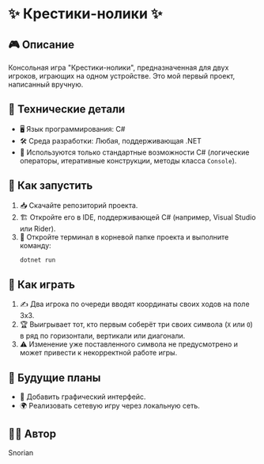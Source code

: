 # ✨ Крестики-нолики ✨

## 🎮 Описание
Консольная игра "Крестики-нолики", предназначенная для двух игроков, играющих на одном устройстве. Это мой первый проект, написанный вручную.

## 🔧 Технические детали
- 🖥️ Язык программирования: C#
- 🛠️ Среда разработки: Любая, поддерживающая .NET
- 📌 Используются только стандартные возможности C# (логические операторы, итеративные конструкции, методы класса `Console`).

## 🚀 Как запустить
1. 📥 Скачайте репозиторий проекта.
2. 🏗️ Откройте его в IDE, поддерживающей C# (например, Visual Studio или Rider).
3. 📂 Откройте терминал в корневой папке проекта и выполните команду:
   ```sh
   dotnet run
   ```

## 🎲 Как играть
1. ✍️ Два игрока по очереди вводят координаты своих ходов на поле 3x3.
2. 🏆 Выигрывает тот, кто первым соберёт три своих символа (`X` или `O`) в ряд по горизонтали, вертикали или диагонали.
3. ⚠️ Изменение уже поставленного символа не предусмотрено и может привести к некорректной работе игры.

## 🔮 Будущие планы
- 🎨 Добавить графический интерфейс.
- 🌍 Реализовать сетевую игру через локальную сеть.

## 👨‍💻 Автор
Snorian

